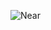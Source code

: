 ![Near](https://user-images.githubusercontent.com/529836/130070460-35a6791d-dc9e-4e6d-9f5b-a7b3372458fa.jpg)
